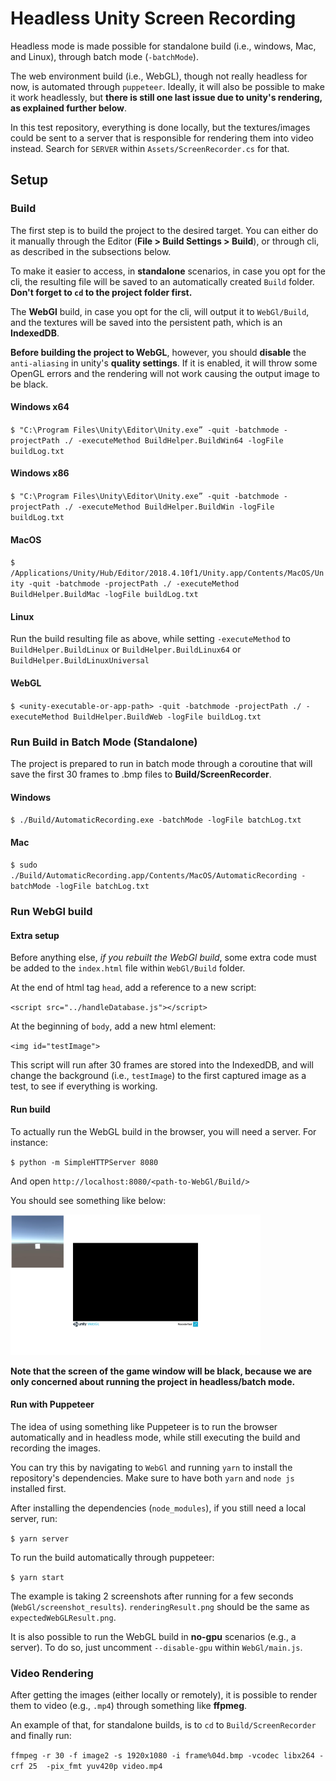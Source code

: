 # Headless Unity Screen Recording

Headless mode is made possible for standalone build (i.e., windows, Mac, and Linux), through batch mode (`-batchMode`).

The web environment build (i.e., WebGL), though not really headless for now, is automated through `puppeteer`. Ideally, it will also be possible to make it work headlessly, but **there is still one last issue due to unity's rendering, as explained further below**.

In this test repository, everything is done locally, but the textures/images could be sent to a server that is responsible for rendering them into video instead. Search for `SERVER` within `Assets/ScreenRecorder.cs` for that.

## Setup
### Build
The first step is to build the project to the desired target. You can either do it manually through the Editor (**File > Build Settings > Build**), or through cli, as described in the subsections below.

To make it easier to access, in **standalone** scenarios, in case you opt for the cli, the resulting file will be saved to an automatically created `Build` folder. **Don't forget to `cd` to the project folder first.**

The **WebGl** build, in case you opt for the cli, will output it to `WebGl/Build`, and the textures will be saved into the persistent path, which is an **IndexedDB**.

**Before building the project to WebGL**, however, you should **disable** the `anti-aliasing` in unity's **quality settings**. If it is enabled, it will throw some OpenGL errors and the rendering will not work causing the output image to be black.

#### Windows x64
`$ "C:\Program Files\Unity\Editor\Unity.exe” -quit -batchmode -projectPath ./ -executeMethod BuildHelper.BuildWin64 -logFile buildLog.txt`

#### Windows x86
`$ "C:\Program Files\Unity\Editor\Unity.exe” -quit -batchmode -projectPath ./ -executeMethod BuildHelper.BuildWin -logFile buildLog.txt`

#### MacOS
`$ /Applications/Unity/Hub/Editor/2018.4.10f1/Unity.app/Contents/MacOS/Unity -quit -batchmode -projectPath ./ -executeMethod BuildHelper.BuildMac -logFile buildLog.txt`

#### Linux
Run the build resulting file as above, while setting `-executeMethod` to `BuildHelper.BuildLinux` or `BuildHelper.BuildLinux64` or `BuildHelper.BuildLinuxUniversal`

#### WebGL
`$ <unity-executable-or-app-path> -quit -batchmode -projectPath ./ -executeMethod BuildHelper.BuildWeb -logFile buildLog.txt`

### Run Build in Batch Mode (Standalone)

The project is prepared to run in batch mode through a coroutine that will save the first 30 frames to .bmp files to **Build/ScreenRecorder**.

#### Windows
`$ ./Build/AutomaticRecording.exe -batchMode -logFile batchLog.txt`

#### Mac
`$ sudo ./Build/AutomaticRecording.app/Contents/MacOS/AutomaticRecording -batchMode -logFile batchLog.txt`

### Run WebGl build

#### Extra setup
Before anything else, _if you rebuilt the WebGl build_, some extra code must be added to the `index.html` file within `WebGl/Build` folder.

At the end of html tag `head`, add a reference to a new script:

`<script src="../handleDatabase.js"></script>`

At the beginning of `body`, add a new html element:

`<img id="testImage">`

This script will run after 30 frames are stored into the IndexedDB, and will change the background (i.e., `testImage`) to the first captured image as a test, to see if everything is working.

#### Run build

To actually run the WebGL build in the browser, you will need a server. For instance:

`$ python -m SimpleHTTPServer 8080`

And open `http://localhost:8080/<path-to-WebGl/Build/>`

You should see something like below:

<img src="WebGl/screenshot_results/expectedWebGLResult.png" alt="expected webgl result" width="400"/>

**Note that the screen of the game window will be black, because we are only concerned about running the project in headless/batch mode.**

#### Run with Puppeteer

The idea of using something like Puppeteer is to run the browser automatically and in headless mode, while still executing the build and recording the images.

You can try this by navigating to `WebGl` and running `yarn` to install the repository's dependencies. Make sure to have both `yarn` and `node js` installed first.

After installing the dependencies (`node_modules`), if you still need a local server, run:

`$ yarn server`

To run the build automatically through puppeteer:

`$ yarn start`

The example is taking 2 screenshots after running for a few seconds (`WebGl/screenshot_results`). `renderingResult.png` should be the same as `expectedWebGLResult.png`.

It is also possible to run the WebGL build in **no-gpu** scenarios (e.g., a server). To do so, just uncomment `--disable-gpu` within `WebGl/main.js`.

### Video Rendering

After getting the images (either locally or remotely), it is possible to render them to video (e.g., `.mp4`) through something like **ffpmeg**. 

An example of that, for standalone builds, is to `cd` to `Build/ScreenRecorder` and finally run:

`ffmpeg -r 30 -f image2 -s 1920x1080 -i frame%04d.bmp -vcodec libx264 -crf 25  -pix_fmt yuv420p video.mp4`